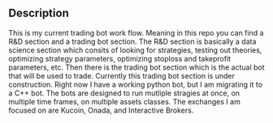 

## Description
This is my current trading bot work flow.
Meaning in this repo you can find a R&D section and a trading bot section.
The R&D section is basically a data science section which consits of looking for strategies, testing out theories, optimizing strategy parameters, optimizing stoploss and takeprofit parameters, etc.
Then there is the trading bot section which is the actual bot that will be used to trade.
Currently this trading bot section is under construction.
Right now I have a working python bot, but I am migrating it to a C++ bot.
The bots are designed to run mutliple stragies at once, on multiple time frames, on multiple assets classes.
The exchanges I am focused on are Kucoin, Onada, and Interactive Brokers.






